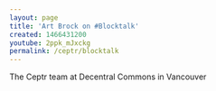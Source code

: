 ```yaml
---
layout: page
title: 'Art Brock on #Blocktalk'
created: 1466431200
youtube: 2ppk_mJxckg
permalink: /ceptr/blocktalk
---
```

The Ceptr team at Decentral Commons in Vancouver

